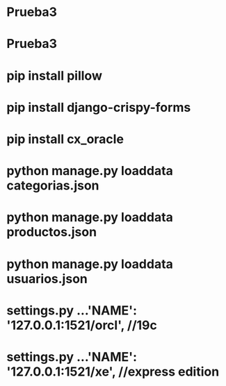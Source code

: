 # Prueba3
# Prueba3
# pip install pillow
# pip install django-crispy-forms
# pip install cx_oracle


# python manage.py loaddata categorias.json 
# python manage.py loaddata productos.json
# python manage.py loaddata usuarios.json


# settings.py  ...'NAME': '127.0.0.1:1521/orcl', //19c
# settings.py  ...'NAME': '127.0.0.1:1521/xe', //express edition